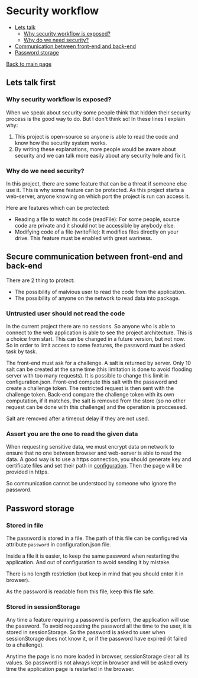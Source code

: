 # Security workflow

* [Lets talk]
  * [Why security workflow is exposed?]
  * [Why do we need security?]
* [Communication between front-end and back-end]
* [Password storage]

[Back to main page](../README.md)

[Lets talk]:#Explanation
<a name="Explanation"></a>
## Lets talk first

[Why security workflow is exposed?]:#whyExposed
<a name="whyExposed"></a>
### Why security workflow is exposed?

When we speak about security some people think that hidden their security process is the good way to do. But I don't think so! In these lines I explain why:

  1. This project is open-source so anyone is able to read the code and know how the security system works.
  2. By writing these explanations, more people would be aware about security and we can talk more easily about any security hole and fix it.

[Why do we need security?]:#whySecurity
<a name="whySecurity"></a>
### Why do we need security?

In this project, there are some feature that can be a threat if someone else use it. This is why some feature can be protected.
As this project starts a web-server, anyone knowing on which port the project is run can access it.

Here are features which can be protected:

* Reading a file to watch its code (readFile): For some people, source code are private and it should not be accessible by anybody else.
* Modifying code of a file (writeFile): It modifies files directly on your drive. This feature must be enabled with great wariness.

[Communication between front-end and back-end]:#Communication
<a name="Communication"></a>
## Secure communication between front-end and back-end

There are 2 thing to protect:
* The possibility of malvious user to read the code from the application.
* The possibility of anyone on the network to read data into package.

### Untrusted user should not read the code

In the current project there are no sessions. So anyone who is able to connect to the web application is able to see the project architecture. This is a choice from start. This can be changed in a future version, but not now.
So in order to limit access to some features, the password must be asked task by task.

The front-end must ask for a challenge. A salt is returned by server. Only 10 salt can be created at the same time (this limitation is done to avoid flooding server with too many requests). It is possible to change this limit in configuration.json.
Front-end compute this salt with the password and create a challenge token.
The restricted request is then sent with the challenge token.
Back-end compare the challenge token with its own computation, if it matches, the salt is removed from the store (so no other request can be done with this challenge) and the operation is proccessed.

Salt are removed after a timeout delay if they are not used.


### Assert you are the one to read the given data

When requesting sensitive data, we must encrypt data on network to ensure that no one between browser and web-server is able to read the data.
A good way is to use a https connection, you should generate key and certificate files and set their path in [configuration](configuration.md#Security). Then the page will be provided in https.

So communication cannot be understood by someone who ignore the password.



[Password storage]:#Storage
<a name="Storage"></a>
## Password storage
### Stored in file

The password is stored in a file. The path of this file can be configured via attribute `password` in configuration.json file.

Inside a file it is easier, to keep the same password when restarting the application. And out of configuration to avoid sending it by mistake.

There is no length restriction (but keep in mind that you should enter it in browser).

As the password is readable from this file, keep this file safe.

### Stored in sessionStorage

Any time a feature requiring a passowrd is perform, the application will use the password. To avoid requesting the password all the time to the user, it is stored in sessionStorage.
So the password is asked to user when sessionStorage does not know it, or if the password have expired (it failed to a challenge).

Anytime the page is no more loaded in browser, sessionStorage clear all its values. So password is not always kept in browser and will be asked every time the application page is restarted in the browser.
